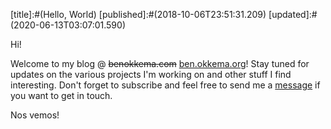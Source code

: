 [title]:#(Hello, World)
[published]:#(2018-10-06T23:51:31.209)
[updated]:#(2020-06-13T03:07:01.590)

Hi!

Welcome to my blog @ <del>benokkema.com</del> [ben.okkema.org](https://ben.okkema.org)! Stay tuned for updates on the various projects I'm working on and other stuff I find interesting. Don't forget to subscribe and feel free to send me a [message](https://ben.okkema.org/contact/) if you want to get in touch.

Nos vemos!